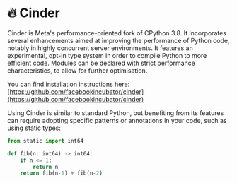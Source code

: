 # 🔥 Cinder

Cinder is Meta's performance-oriented fork of CPython 3.8. It incorporates several enhancements aimed at improving the performance of Python code, notably in highly concurrent server environments. It features an experimental, opt-in type system in order to compile Python to more efficient code. Modules can be declared with strict performance characteristics, to allow for further optimisation. 

You can find installation instructions here: [https://github.com/facebookincubator/cinder](https://github.com/facebookincubator/cinder)

Using Cinder is similar to standard Python, but benefiting from its features can require adopting specific patterns or annotations in your code, such as using static types:

```python
from static import int64

def fib(n: int64) -> int64:
    if n <= 1:
        return n
    return fib(n-1) + fib(n-2)
```

